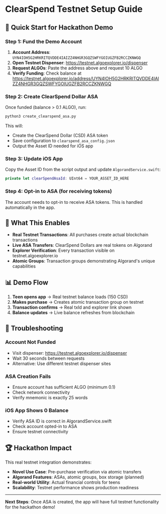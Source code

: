 # ClearSpend Testnet Setup Guide

## 🚀 Quick Start for Hackathon Demo

### Step 1: Fund the Demo Account

1. **Account Address**: `UYN4IOH5G2HRKRITQVDDE4IAIZZ4NHGR3GQZSWFYGOIUGZFB2RCCZKNWGQ`
2. **Open Testnet Dispenser**: https://testnet.algoexplorer.io/dispenser
3. **Request ALGOs**: Paste the address above and request 10 ALGO
4. **Verify Funding**: Check balance at https://testnet.algoexplorer.io/address/UYN4IOH5G2HRKRITQVDDE4IAIZZ4NHGR3GQZSWFYGOIUGZFB2RCCZKNWGQ

### Step 2: Create ClearSpend Dollar ASA

Once funded (balance > 0.1 ALGO), run:

```bash
python3 create_clearspend_asa.py
```

This will:
- Create the ClearSpend Dollar (CSD) ASA token
- Save configuration to `clearspend_asa_config.json`
- Output the Asset ID needed for iOS app

### Step 3: Update iOS App

Copy the Asset ID from the script output and update `AlgorandService.swift`:

```swift
private let clearSpendAsaId: UInt64 = YOUR_ASSET_ID_HERE
```

### Step 4: Opt-in to ASA (for receiving tokens)

The account needs to opt-in to receive ASA tokens. This is handled automatically in the app.

## 🎯 What This Enables

- **Real Testnet Transactions**: All purchases create actual blockchain transactions
- **Live ASA Transfers**: ClearSpend Dollars are real tokens on Algorand
- **Explorer Verification**: Every transaction visible on testnet.algoexplorer.io
- **Atomic Groups**: Transaction groups demonstrating Algorand's unique capabilities

## 📊 Demo Flow

1. **Teen opens app** → Real testnet balance loads (150 CSD)
2. **Makes purchase** → Creates atomic transaction group on testnet
3. **Transaction confirms** → Real txId and explorer link shown
4. **Balance updates** → Live balance refreshes from blockchain

## 🔧 Troubleshooting

### Account Not Funded
- Visit dispenser: https://testnet.algoexplorer.io/dispenser
- Wait 30 seconds between requests
- Alternative: Use different testnet dispenser sites

### ASA Creation Fails
- Ensure account has sufficient ALGO (minimum 0.1)
- Check network connectivity
- Verify mnemonic is exactly 25 words

### iOS App Shows 0 Balance
- Verify ASA ID is correct in AlgorandService.swift
- Check account opted-in to ASA
- Ensure testnet connectivity

## 🏆 Hackathon Impact

This real testnet integration demonstrates:

- **Novel Use Case**: Pre-purchase verification via atomic transfers
- **Algorand Features**: ASAs, atomic groups, box storage (planned)
- **Real-world Utility**: Actual financial controls for teens
- **Scalability**: Testnet performance shows production readiness

---

**Next Steps**: Once ASA is created, the app will have full testnet functionality for the hackathon demo!